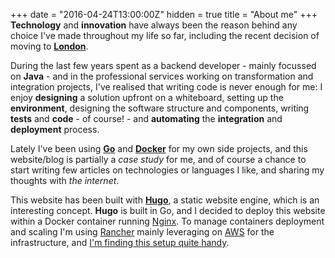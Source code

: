 +++
date = "2016-04-24T13:00:00Z"
hidden = true
title = "About me"
+++
**Technology** and **innovation** have always been the reason behind any choice I've made throughout my life so far, including the recent decision of moving to **[London](https://www.google.co.uk/maps/place/London/@51.5285582,-0.24168,11z/data=!3m1!4b1!4m2!3m1!1s0x47d8a00baf21de75:0x52963a5addd52a99)**.

During the last few years spent as a backend developer - mainly focussed on **Java** - and in the professional services working on transformation and integration projects, I've realised that writing code is never enough for me: I enjoy **designing** a solution upfront on a whiteboard, setting up the **environment**, designing the software structure and components, writing **tests** and **code** - of course! - and **automating** the **integration** and **deployment** process.

Lately I've been using **[Go](http://golang.org)** and **[Docker](http://docker.io)** for my own side projects, and this website/blog is partially a _case study_ for me, and of course a chance to start writing few articles on technologies or languages I like, and sharing my thoughts with _the internet_.

This website has been built with **[Hugo](https://gohugo.io/)**, a static website engine, which is an interesting concept. **Hugo** is built in Go, and I decided to deploy this website within a Docker container running [Nginx](http://nginx.org/). To manage containers deployment and scaling I'm using [Rancher](http://rancher.com/) mainly leveraging on [AWS](https://aws.amazon.com) for the infrastructure, and [I'm finding this setup quite handy](https://twitter.com/antoniotroina/status/724329618405265409).
